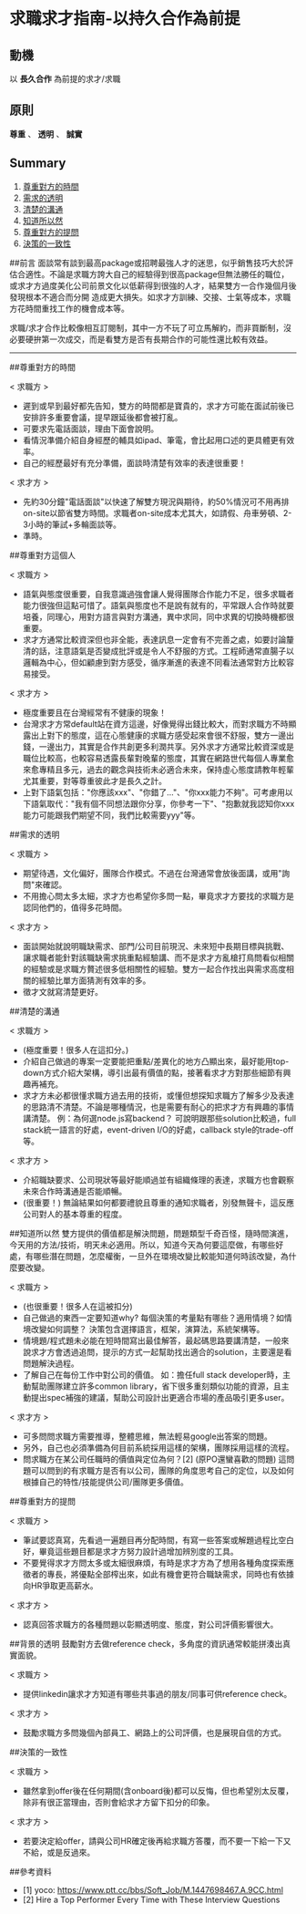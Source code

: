# 求職求才指南-以持久合作為前提

## 動機
以 **長久合作** 為前提的求才/求職

## 原則
 **尊重** 、 **透明** 、 **誠實** 

## Summary
1. [尊重對方的時間](#尊重對方的時間)
1. [需求的透明](#需求的透明)
1. [清楚的溝通](#清楚的溝通)
1. [知道所以然](#知道所以然)
1. [尊重對方的提問](#尊重對方的提問)
1. [決策的一致性](#決策的一致性)

##前言
面談常有談到最高package或招聘最強人才的迷思，似乎銷售技巧大於評估合適性。不論是求職方誇大自己的經驗得到很高package但無法勝任的職位，或求才方過度美化公司前景文化以低薪得到很強的人才，結果雙方一合作幾個月後發現根本不適合而分開 造成更大損失。如求才方訓練、交接、士氣等成本，求職方花時間重找工作的機會成本等。


求職/求才合作比較像相互訂閱制，其中一方不玩了可立馬解約，而非買斷制，沒必要硬拚第一次成交，而是看雙方是否有長期合作的可能性還比較有效益。

_______________

##尊重對方的時間

< 求職方 >
* 遲到或早到最好都先告知，雙方的時間都是寶貴的，求才方可能在面試前後已安排許多重要會議，提早跟延後都會被打亂。
* 可要求先電話面談，理由下面會說明。
* 看情況準備介紹自身經歷的輔具如ipad、筆電，會比起用口述的更具體更有效率。
* 自己的經歷最好有充分準備，面談時清楚有效率的表達很重要！

< 求才方 >
* 先約30分鐘"電話面談"以快速了解雙方現況與期待，約50%情況可不用再排on-site以節省雙方時間。求職者on-site成本尤其大，如請假、舟車勞頓、2-3小時的筆試+多輪面談等。
* 準時。

##尊重對方這個人

< 求職方 >
* 語氣與態度很重要，自我意識過強會讓人覺得團隊合作能力不足，很多求職者能力很強但這點可惜了。語氣與態度也不是說有就有的，平常跟人合作時就要培養，同理心，用對方語言與對方溝通，異中求同，同中求異的切換時機都很重要。
* 求才方通常比較資深但也非全能，表達訊息一定會有不完善之處，如要討論釐清的話，注意語氣是否變成批評或是令人不舒服的方式。工程師通常直腸子以邏輯為中心，但如顧慮到對方感受，循序漸進的表達不同看法通常對方比較容易接受。

< 求才方 >
* 極度重要且在台灣經常有不健康的現象！
* 台灣求才方常default站在資方這邊，好像覺得出錢比較大，而對求職方不時顯露出上對下的態度，這在心態健康的求職方感受起來會很不舒服，雙方一邊出錢，一邊出力，其實是合作共創更多利潤共享。另外求才方通常比較資深或是職位比較高，也較容易透露長輩對晚輩的態度，其實在網路世代每個人專業愈來愈專精且多元，過去的觀念與技術未必適合未來，保持虛心態度請教年輕輩尤其重要，對等尊重彼此才是長久之計。
* 上對下語氣包括："你應該xxx"、"你錯了..."、"你xxx能力不夠"。可考慮用以下語氣取代："我有個不同想法跟你分享，你參考一下"、"抱歉就我認知你xxx能力可能跟我們期望不同，我們比較需要yyy"等。

##需求的透明

< 求職方 >
* 期望待遇，文化偏好，團隊合作模式。不過在台灣通常會放後面講，或用"詢問"來確認。
* 不用擔心問太多太細，求才方也希望你多問一點，畢竟求才方要找的求職方是認同他們的，值得多花時間。

< 求才方 >
* 面談開始就說明職缺需求、部門/公司目前現況、未來短中長期目標與挑戰、讓求職者能針對該職缺需求挑重點經驗講、而不是求才方亂槍打鳥問看似相關的經驗或是求職方贅述很多低相關性的經驗。雙方一起合作找出與需求高度相關的經驗比單方面猜測有效率的多。
* 徵才文就寫清楚更好。


##清楚的溝通

< 求職方 >
* (極度重要！很多人在這扣分。)
* 介紹自己做過的專案一定要能把重點/差異化的地方凸顯出來，最好能用top-down方式介紹大架構，導引出最有價值的點，接著看求才方對那些細節有興趣再補充。
* 求才方未必都很懂求職方過去用的技術，或懂但想探知求職方了解多少及表達的思路清不清楚。不論是哪種情況，也是需要有耐心的把求才方有興趣的事情講清楚。
例：為何選node.js寫backend？
可說明跟那些solution比較過，full stack統一語言的好處，event-driven I/O的好處，callback style的trade-off等。

< 求才方 >
* 介紹職缺要求、公司現狀等最好能順過並有組織條理的表達，求職方也會觀察未來合作時溝通是否能順暢。
* (很重要！) 無論結果如何都要禮貌且尊重的通知求職者，別發無聲卡，這反應公司對人的基本尊重的程度。


##知道所以然
雙方提供的價值都是解決問題，問題類型千奇百怪，隨時間演進，今天用的方法/技術，明天未必適用。所以，知道今天為何要這麼做，有哪些好處，有哪些潛在問題，怎麼權衡，一旦外在環境改變比較能知道何時該改變，為什麼要改變。

< 求職方 >
* (也很重要！很多人在這被扣分)
* 自己做過的東西一定要知道why? 每個決策的考量點有哪些？適用情境？如情境改變如何調整？
決策包含選擇語言，框架，演算法，系統架構等。
* 情境題/程式題未必能在短時間寫出最佳解答，最起碼思路要講清楚，一般來說求才方會透過追問，提示的方式一起幫助找出適合的solution，主要還是看問題解決過程。
* 了解自己在每份工作中對公司的價值。
如：擔任full stack developer時，主動幫助團隊建立許多common library，省下很多重刻類似功能的資源，且主動提出spec補強的建議，幫助公司設計出更適合市場的產品吸引更多user。

< 求才方 >
* 可多問問求職方需要推導，整體思維，無法輕易google出答案的問題。
* 另外，自己也必須準備為何目前系統採用這樣的架構，團隊採用這樣的流程。
* 問求職方在某公司任職時的價值與定位為何？[2] (原PO還蠻喜歡的問題)
這問題可以問到的有求職方是否有以公司，團隊的角度思考自己的定位，以及如何根據自己的特性/技能提供公司/團隊更多價值。


##尊重對方的提問

< 求職方 >
* 筆試要認真寫，先看過一遍題目再分配時間，有寫一些答案或解題過程比空白好，畢竟這些題目都是求才方努力設計過增加辨別度的工具。
* 不要覺得求才方問太多或太細很麻煩，有時是求才方為了想用各種角度探索應徵者的專長，將優點全部榨出來，如此有機會更符合職缺需求，同時也有依據向HR爭取更高薪水。

< 求才方 >
* 認真回答求職方的各種問題以彰顯透明度、態度，對公司評價影響很大。


##背景的透明
鼓勵對方去做reference check，多角度的資訊通常較能拼湊出真實面貌。

< 求職方 >
* 提供linkedin讓求才方知道有哪些共事過的朋友/同事可供reference check。

< 求才方 >
* 鼓勵求職方多問幾個內部員工、網路上的公司評價，也是展現自信的方式。


##決策的一致性

< 求職方 >
* 雖然拿到offer後在任何期間(含onboard後)都可以反悔，但也希望別太反覆，除非有很正當理由，否則會給求才方留下扣分的印象。

< 求才方 >
* 若要決定給offer，請與公司HR確定後再給求職方答覆，而不要一下給一下又不給，或是反過來。


##參考資料
* [1] yoco: https://www.ptt.cc/bbs/Soft_Job/M.1447698467.A.9CC.html
* [2] Hire a Top Performer Every Time with These Interview Questions

